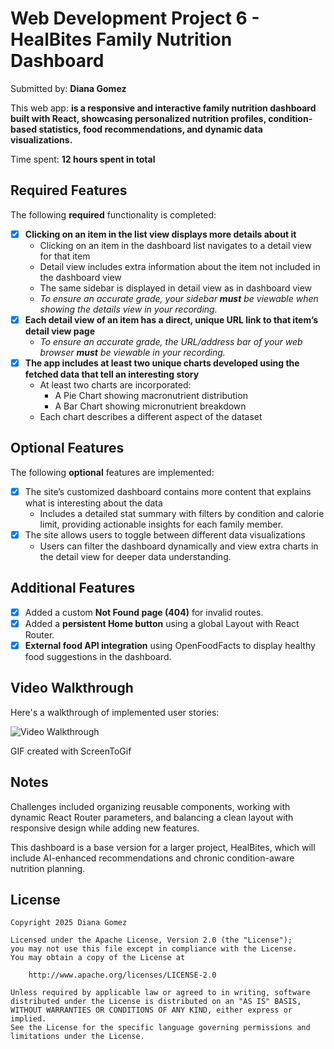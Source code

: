 # Web Development Project 6 - HealBites Family Nutrition Dashboard

Submitted by: **Diana Gomez**

This web app: **is a responsive and interactive family nutrition dashboard built with React, showcasing personalized nutrition profiles, condition-based statistics, food recommendations, and dynamic data visualizations.**

Time spent: **12 hours spent in total**

## Required Features

The following **required** functionality is completed:

- [x] **Clicking on an item in the list view displays more details about it**
  - Clicking on an item in the dashboard list navigates to a detail view for that item
  - Detail view includes extra information about the item not included in the dashboard view
  - The same sidebar is displayed in detail view as in dashboard view
  - *To ensure an accurate grade, your sidebar **must** be viewable when showing the details view in your recording.*
- [x] **Each detail view of an item has a direct, unique URL link to that item’s detail view page**
  - *To ensure an accurate grade, the URL/address bar of your web browser **must** be viewable in your recording.*
- [x] **The app includes at least two unique charts developed using the fetched data that tell an interesting story**
  - At least two charts are incorporated:
    - A Pie Chart showing macronutrient distribution
    - A Bar Chart showing micronutrient breakdown
  - Each chart describes a different aspect of the dataset

## Optional Features

The following **optional** features are implemented:

- [x] The site’s customized dashboard contains more content that explains what is interesting about the data 
  - Includes a detailed stat summary with filters by condition and calorie limit, providing actionable insights for each family member.
- [x] The site allows users to toggle between different data visualizations
  - Users can filter the dashboard dynamically and view extra charts in the detail view for deeper data understanding.

## Additional Features

* [x] Added a custom **Not Found page (404)** for invalid routes.
* [x] Added a **persistent Home button** using a global Layout with React Router.
* [x] **External food API integration** using OpenFoodFacts to display healthy food suggestions in the dashboard.

## Video Walkthrough

Here's a walkthrough of implemented user stories:

<img src='https://i.imgur.com/XXXXXXXX.gif' title='Video Walkthrough' width='' alt='Video Walkthrough' />

<!-- Replace this with whatever GIF tool you used! -->
GIF created with ScreenToGif

## Notes

Challenges included organizing reusable components, working with dynamic React Router parameters, and balancing a clean layout with responsive design while adding new features.

This dashboard is a base version for a larger project, HealBites, which will include AI-enhanced recommendations and chronic condition-aware nutrition planning.

## License

    Copyright 2025 Diana Gomez

    Licensed under the Apache License, Version 2.0 (the "License");
    you may not use this file except in compliance with the License.
    You may obtain a copy of the License at

        http://www.apache.org/licenses/LICENSE-2.0

    Unless required by applicable law or agreed to in writing, software
    distributed under the License is distributed on an "AS IS" BASIS,
    WITHOUT WARRANTIES OR CONDITIONS OF ANY KIND, either express or implied.
    See the License for the specific language governing permissions and
    limitations under the License.
